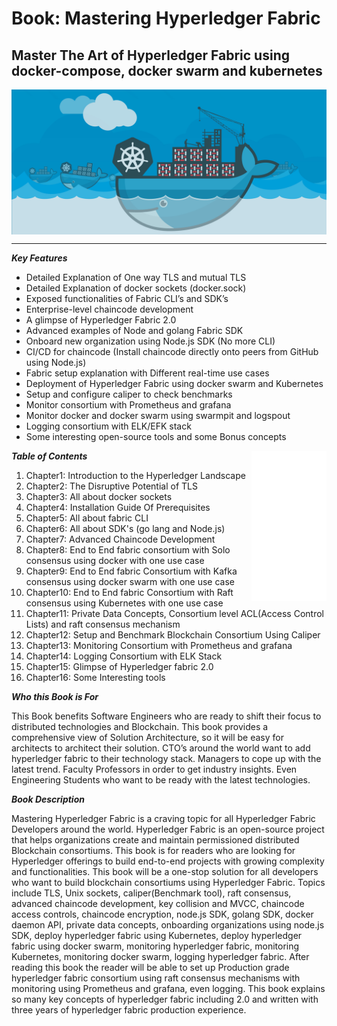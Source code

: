
Book: Mastering Hyperledger Fabric
==========
## Master The Art of Hyperledger Fabric using docker-compose, docker swarm and kubernetes
<img align="center" width="850" src="docs/images/bookcover.jpg">
<hr>

***Key Features***
<ul>
<li>Detailed Explanation of One way TLS and mutual TLS</li>
<li>Detailed Explanation of docker sockets (docker.sock)</li>
<li>Exposed functionalities of Fabric CLI’s and SDK’s</li>
<li>Enterprise-level chaincode development</li>
<li>A glimpse of Hyperledger Fabric 2.0</li>
<li>Advanced examples of Node and golang Fabric SDK</li>
<li>Onboard new organization using Node.js SDK (No more CLI)</li>
<li>CI/CD for chaincode (Install chaincode directly onto peers from GitHub using Node.js)</li>
<li>Fabric setup explanation with Different real-time use cases</li>
<li>Deployment of Hyperledger Fabric using docker swarm and Kubernetes</li>
<li>Setup and configure caliper to check benchmarks</li>
<li>Monitor consortium with Prometheus and grafana</li>
<li>Monitor docker and docker swarm using swarmpit and logspout</li>
<li>Logging consortium with ELK/EFK stack</li>
<li>Some interesting open-source tools and some Bonus concepts
</ul>

<iframe align="right" style="width:120px;height:240px;" marginwidth="0" marginheight="0" scrolling="no" frameborder="0" src="//ws-in.amazon-adsystem.com/widgets/q?ServiceVersion=20070822&amp;OneJS=1&amp;Operation=GetAdHtml&amp;MarketPlace=IN&amp;source=ac&amp;ref=qf_sp_asin_til&amp;ad_type=product_link&amp;tracking_id=nnrthota-21&amp;marketplace=amazon&amp;region=IN&amp;placement=B084KZP9M7&amp;asins=B084KZP9M7&amp;linkId=5f273a45f1c4c81962e550d92733c45d&amp;show_border=true&amp;link_opens_in_new_window=true&amp;price_color=333333&amp;title_color=0066c0&amp;bg_color=ffffff"></iframe>

***Table of Contents***
<ol>
<li>Chapter1: Introduction to the Hyperledger Landscape</li>
<li>Chapter2: The Disruptive Potential of TLS</li>
<li>Chapter3: All about docker sockets</li>
<li>Chapter4: Installation Guide Of Prerequisites</li>
<li>Chapter5: All about fabric CLI</li>
<li>Chapter6: All about SDK's (go lang and Node.js)</li>
<li>Chapter7: Advanced Chaincode Development</li>
<li>Chapter8: End to End fabric consortium with Solo consensus using docker with one use case</li>
<li>Chapter9: End to End fabric Consortium with Kafka consensus using docker swarm with one use case</li>
<li>Chapter10: End to End fabric Consortium with Raft consensus using Kubernetes with one use case</li>
<li>Chapter11: Private Data Concepts, Consortium level ACL(Access Control Lists) and raft consensus mechanism</li>
<li>Chapter12: Setup and Benchmark Blockchain Consortium Using Caliper</li>
<li>Chapter13: Monitoring Consortium with Prometheus and grafana</li>
<li>Chapter14: Logging Consortium with ELK Stack</li>
<li>Chapter15: Glimpse of Hyperledger fabric 2.0</li>
<li>Chapter16: Some Interesting tools</li>
</ol>

***Who this Book is For***
<p>This Book benefits Software Engineers who are ready to shift their focus to distributed technologies and Blockchain. This book provides a comprehensive view of Solution Architecture, so it will be easy for architects to architect their solution. CTO’s around the world want to add hyperledger fabric to their technology stack. Managers to cope up with the latest trend. Faculty Professors in order to get industry insights. Even Engineering Students who want to be ready with the latest technologies.</p>

***Book Description***
<p>Mastering Hyperledger Fabric is a craving topic for all Hyperledger Fabric Developers around the world. Hyperledger Fabric is an open-source project that helps organizations create and maintain permissioned distributed Blockchain consortiums. This book is for readers who are looking for Hyperledger offerings to build end-to-end projects with growing complexity and functionalities. This book will be a one-stop solution for all developers who want to build blockchain consortiums using Hyperledger Fabric. Topics include TLS, Unix sockets, caliper(Benchmark tool), raft consensus, advanced chaincode development, key collision and MVCC, chaincode access controls, chaincode encryption, node.js SDK, golang SDK, docker daemon API, private data concepts, onboarding organizations using node.js SDK, deploy hyperledger fabric using Kubernetes, deploy hyperledger fabric using docker swarm, monitoring hyperledger fabric, monitoring Kubernetes, monitoring docker swarm, logging hyperledger fabric. After reading this book the reader will be able to set up Production grade hyperledger fabric consortium using raft consensus mechanisms with monitoring using Prometheus and grafana, even logging. This book explains so many key concepts of hyperledger fabric including 2.0 and written with three years of hyperledger fabric production experience.</p>